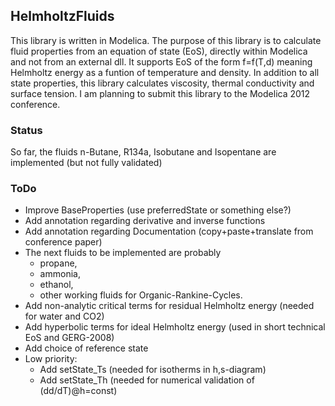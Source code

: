 ## HelmholtzFluids
This library is written in Modelica.
The purpose of this library is to calculate fluid properties from an equation of state (EoS), directly within Modelica and not from an external dll.
It supports EoS of the form f=f(T,d) meaning Helmholtz energy as a funtion of temperature and density.
In addition to all state properties, this library calculates viscosity, thermal conductivity and surface tension.
I am planning to submit this library to the Modelica 2012 conference.

### Status
So far, the fluids n-Butane, R134a, Isobutane and Isopentane are implemented (but not fully validated)

### ToDo
* Improve BaseProperties (use preferredState or something else?)
* Add annotation regarding derivative and inverse functions
* Add annotation regarding Documentation (copy+paste+translate from conference paper)
* The next fluids to be implemented are probably 
  * propane, 
  * ammonia,
  * ethanol,
  * other working fluids for Organic-Rankine-Cycles.
* Add non-analytic critical terms for residual Helmholtz energy (needed for water and CO2)
* Add hyperbolic terms for ideal Helmholtz energy (used in short technical EoS and GERG-2008)
* Add choice of reference state
* Low priority:
  * Add setState_Ts (needed for isotherms in h,s-diagram)
  * Add setState_Th (needed for numerical validation of (dd/dT)@h=const)